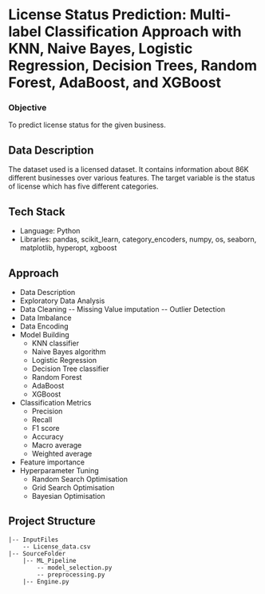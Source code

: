 # **License Status Prediction: Multi-label Classification Approach with KNN, Naive Bayes, Logistic Regression, Decision Trees, Random Forest, AdaBoost, and XGBoost**

### Objective
To predict license status for the given business.

## Data Description
The dataset used is a licensed dataset. It contains information about 86K different businesses over various features. The target variable is the status of license which has five different categories.

## Tech Stack
- Language: Python
- Libraries: pandas, scikit_learn, category_encoders, numpy, os, seaborn,
matplotlib, hyperopt, xgboost

## Approach
- Data Description
- Exploratory Data Analysis
- Data Cleaning
-- Missing Value imputation
-- Outlier Detection
- Data Imbalance
- Data Encoding
- Model Building
  - KNN classifier
  - Naive Bayes algorithm
  - Logistic Regression
  - Decision Tree classifier
  - Random Forest
  - AdaBoost
  - XGBoost
- Classification Metrics
  - Precision
  - Recall
  - F1 score
  - Accuracy
  - Macro average
  - Weighted average
- Feature importance
- Hyperparameter Tuning
  - Random Search Optimisation
  - Grid Search Optimisation
  - Bayesian Optimisation

## Project Structure
```
|-- InputFiles
    -- License_data.csv
|-- SourceFolder
    |-- ML_Pipeline
        -- model_selection.py
        -- preprocessing.py
    |-- Engine.py

